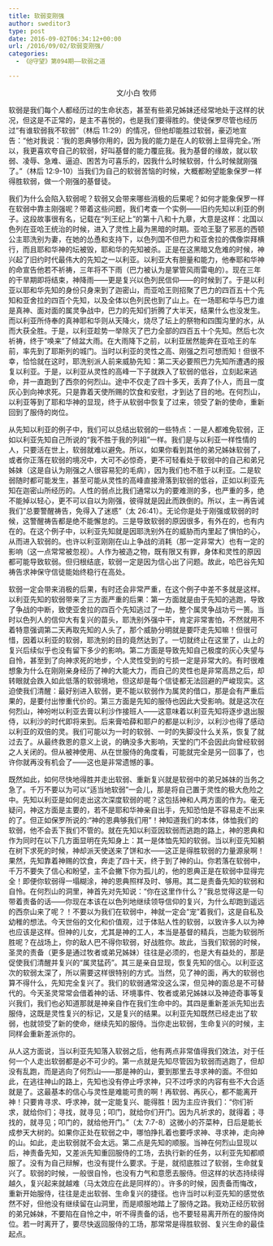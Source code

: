 ```yaml
---
title: 软弱变刚强
author: sweditor3
type: post
date: 2016-09-02T06:34:12+00:00
url: /2016/09/02/软弱变刚强/
categories:
  - 《@守望》第094期——软弱之道

---
```

<p style="text-align: center;">
  文/小白 牧师
</p>

<!--more-->

软弱是我们每个人都经历过的生命状态，甚至有些弟兄姊妹还经常地处于这样的状况，但这是不正常的，是主不喜悦的，也是我们要得胜的。使徒保罗尽管也经历过“有谁软弱我不软弱”（林后 11:29）的情况，但他却能胜过软弱，豪迈地宣告：“他对我说：‘我的恩典够你用的，因为我的能力是在人的软弱上显得完全。’所以，我更喜欢夸自己的软弱，好叫基督的能力覆庇我。我为基督的缘故，就以软弱、凌辱、急难、逼迫、困苦为可喜乐的，因我什么时候软弱，什么时候就刚强了。”（林后 12:9-10）当我们为自己的软弱苦恼的时候，大概都盼望能象保罗一样得胜软弱，做一个刚强的基督徒。

我们为什么会陷入软弱呢？软弱又会带来哪些消极的后果呢？如何才能象保罗一样在软弱中靠主刚强呢？带着这些问题，我们考查一个实例——旧约先知以利亚的例子。这段故事很有名，记载在“列王纪上”的第十八和十九章，大意是这样：北国以色列在亚哈王统治的时候，进入了灵性上最为黑暗的时期。亚哈王娶了邪恶的西顿公主耶洗别为妻，在她的怂恿和支持下，以色列国不但巴力和亚舍拉的偶像崇拜横行，而且耶和华神的坛被毁，耶和华的先知被杀。正是在这黑暗又危难的时候，神兴起了旧约时代最伟大的先知之一以利亚。以利亚大有胆量和能力，他奉耶和华神的命宣告他若不祈祷，三年将不下雨（巴力被认为是掌管风雨雷电的）。现在三年的干旱期即将结束，神降雨——更是复兴以色列民信仰——的时候到了。于是以利亚以耶和华先知的身份只身来到了迦密山，而亚哈王则招聚了巴力的四百五十个先知和亚舍拉的四百个先知，以及全体以色列民也到了山上。在一场耶和华与巴力谁是真神、面对面的属灵争战中，巴力的先知们折腾了大半天，结果什么也没发生。而以利亚所侍奉的真神耶和华则从天降火，烧尽了坛上的祭物和四围沟里的水，从而大获全胜。于是，以利亚趁势一举除灭了巴力全部的四百五十个先知。然后七次祈祷，终于“唤来”了倾盆大雨。在大雨降下之前，以利亚居然能奔在亚哈王的车前，率先到了耶斯列的城门。当时以利亚的灵性之高、刚强之烈可想而知！但很不幸，恰恰就在这时，耶洗别派人前来威胁先知：第二天必要照巴力先知所遭遇的报复以利亚。于是，以利亚从灵性的高峰一下子就跌入了软弱的低谷，立刻起来逃命，并一直跑到了西奈的何烈山。途中不仅走了四十多天，丢弃了仆人，而且一度灰心到向神求死。只是靠着天使所赐的饮食和安慰，才到达了目的地。在何烈山，以利亚等到了耶和华神的显现，终于从软弱中恢复了过来，领受了新的使命，重新回到了服侍的岗位。

从先知以利亚的例子中，我们可以总结出软弱的一些特点：一是人都难免软弱，正如以利亚先知自己所说的“我不胜于我的列祖”一样。我们是与以利亚一样性情的人，只要活在世上，软弱就难以避免。所以，如果你看到其他的弟兄姊妹软弱了，或者你正落在软弱的境况中，大可不必惊奇，更不可轻看处于软弱中的自己和弟兄姊妹（这是自认为刚强之人很容易犯的毛病），因为我们也不胜于以利亚。二是软弱随时都可能发生，甚至可能从灵性的高峰直接滑落到软弱的低谷，正如以利亚先知在迦密山所经历的。人性的弱点比我们通常以为的要难测的多，也严重的多，绝不能掉以轻心，更不可以自以为刚强，彼得就是因此而跌倒的。所以，主一再告诫我们“总要警醒祷告，免得入了迷惑”（太 26:41）。无论你是处于刚强或软弱的时候，这警醒祷告都是绝不能懈怠的。三是导致软弱的原因很多，有外在的，也有内在的。在这个例子中，以利亚先知就是因耶洗别外在的威胁而内里起了惧怕的心，从而进入软弱的。也许以利亚刚刚在山上争战的消耗（那一定非常大）也有一定的影响（这一点常常被忽视）。人作为被造之物，既有限又有罪，身体和灵性的原因都可能导致软弱。但归根结底，软弱一定是因为信心出了问题。故此，哈巴谷先知祷告求神保守信徒能始终稳行在高处。

软弱一定会带来消极的后果，有时还会非常严重，在这个例子中差不多就是这样。以利亚先知的软弱带来了三方面严重的后果：第一方面就是由于先知的逃跑，导致了争战的中断，致使亚舍拉的四百个先知逃过了一劫，整个属灵争战功亏一篑。当时以色列人的信仰大有复兴的苗头，耶洗别外强中干，肯定非常害怕，不然就用不着特意强调第二天再取先知的人头了，那个威胁分明就是要吓走先知嘛！但很可惜，因着以利亚的软弱，耶洗别的目的竟然达到了。一切就终止在这里了，山上的复兴后续似乎也没有留下多少的影响。第二方面是导致先知自己极度的灰心失望与自怜，甚至到了向神求死的地步，个人灵性受到的亏损一定是非常大的。有时很难想象为什么在刚刚亲身经历了神的大能大力，而自己的灵性也是非常高昂之后，却转眼就会跌入如此低落的软弱境地，但这却是每个信徒都无法回避的严峻现实。这迫使我们清醒：最好别进入软弱，更不能以软弱作为属灵的借口，那是会有严重后果的，是要付出惨重代价的。第三方面是先知的服侍也因此大受影响。就是这次在何烈山，神吩咐以利亚去膏以利沙作接班人——这意味着以利亚先知将逐步退出服侍，以利沙的时代即将来到。后来膏哈薛和耶户的都是以利沙，以利沙也得了感动以利亚的双倍的灵。我们可能以为一时的软弱、一时的失脚没什么关系，恢复了就过去了。从最终救恩的意义上说，的确没多大影响，天堂的门不会因此向曾经软弱之人关闭的。但从被神使用、从在世服侍的角度看，可能就完全是另一回事了，也许你就再没有机会了——这也是非常遗憾的事。

既然如此，如何尽快地得胜并走出软弱、重新复兴就是软弱中的弟兄姊妹的当务之急了。千万不要以为可以“适当地软弱”一会儿，那是将自己置于灵性的极大危险之中。先知以利亚是如何走出这次深度软弱的呢？这包括神和人两方面的作为。毫无疑问，神这方面是主要的，若不是耶和华神亲自出手，先知恐怕是不容易走不出来的了。但正如保罗所说的:“神的恩典够我们用”！神知道我们的本体，体恤我们的软弱，他不会丢下我们不管的。就在先知以利亚因软弱而逃跑的路上，神的恩典和作为同时在以下几方面显明在先知身上：其一是体恤先知的软弱。当以利亚先知躺在树下求死的时候，神却派天使送来了饼和水——这正是得胜软弱的力量源泉啊！果然，先知靠着神赐的饮食，奔走了四十天，终于到了神的山。你若落在软弱中，千万不要失了信心和盼望，主不会撇下你为孤儿的，他的恩典正是在软弱中显得完全！即便你软弱得一塌糊涂，神的恩典照样及时、够用。其二是责备先知的软弱和自怜。在何烈山的洞里，神首先对先知说：“你在这里作什么？”我总觉得这是一句带着责备的话——你现在本该在以色列地继续领导信仰的复兴，为什么却跑到遥远的西奈山来了呢？！不要以为我们在软弱中，神就一定会“宠”着我们，这是自私及幼稚的想法。今天世俗的文化和价值观，过于体贴人性的软弱，以致许多人以为神也应该是这样。但神的儿女，尤其是神的工人，本当是基督的精兵，岂能为软弱所胜呢？在战场上，你的敌人巴不得你软弱，好战胜你。故此，当我们软弱的时候，圣灵的责备（更多是通过牧者或弟兄姊妹）往往是必须的，也是大有益处的，那是促使我们清醒并复兴的“属灵猛药”。其三是亲自显现，恢复先知的信心。以利亚这次的软弱太深了，所以需要这样很特别的方式。当然，见了神的面，再大的软弱也算不得什么，先知完全复兴了。我们的软弱通常没这么深，但见神的面总是不可替代的。今天圣灵常常会借着神的话、环境事件、牧者或弟兄姊妹以及神迹奇事等复兴我们，我们也必知道那就是神亲自作在我们生命中的。其四是重新差派先知出去服侍，这既是灵性复兴的标记，又是复兴的结果。以利亚先知既然已经走出了软弱，也就领受了新的使命，继续先知的服侍。当你走出软弱，生命复兴的时候，主同样会重新差派你的。

从人这方面说，当以利亚先知落入软弱之后，他有两点非常值得我们效法，对于任何一个人走出软弱都是必不可少的。第一点就是先知尽管因为软弱而逃跑了，但却没有乱跑，而是逃向了何烈山——那是神的山，要到那里去寻求神的面。不但如此，在逃往神山的路上，先知也没有停止呼求神，只不过呼求的内容有些不大合适就是了。这最基本的信心与灵性是难能可贵的啊！再软弱、再灰心，都不能离开神！只要肯寻求、呼求神，就一定能复兴、能得胜！因为主应许我们：“你们祈求，就给你们；寻找，就寻见；叩门，就给你们开门。因为凡祈求的，就得着；寻找的，就寻见；叩门的，就给他开门。”（太 7:7-8）这微小的芥菜种，日后是能长成参天大树的。如果你正处在软弱之中，哪怕挣扎着也要呼求神、寻求神，走向神的山。如此，走出软弱就不会太远。第二点是先知的顺服。当神在何烈山显现以后，神责备先知，又差派先知重回服侍的工场，去执行新的任务，以利亚先知都顺服了。没有为自己辩解，也没有提什么要求。于是，就彻底胜过了软弱，生命就复兴了。软弱的时候，一般很自怜，也没有力气和意愿去服侍。但这样的状态持续得越久，复兴起来就越难（马太效应在此是同样的）。许多的时候，因责备而悔改，重新开始服侍，往往是走出软弱、生命复兴的捷径。也许当时以利亚先知的感觉依然不好，但他没有继续留在山洞里，而是顺服地踏上了服侍之路。我劝正经历软弱的弟兄姊妹，不要陷在自怜之中，听不得责备的话，也不要轻易离开所在的服侍岗位。若一时离开了，要尽快返回服侍的工场，那常常是得胜软弱、复兴生命的最佳起点。